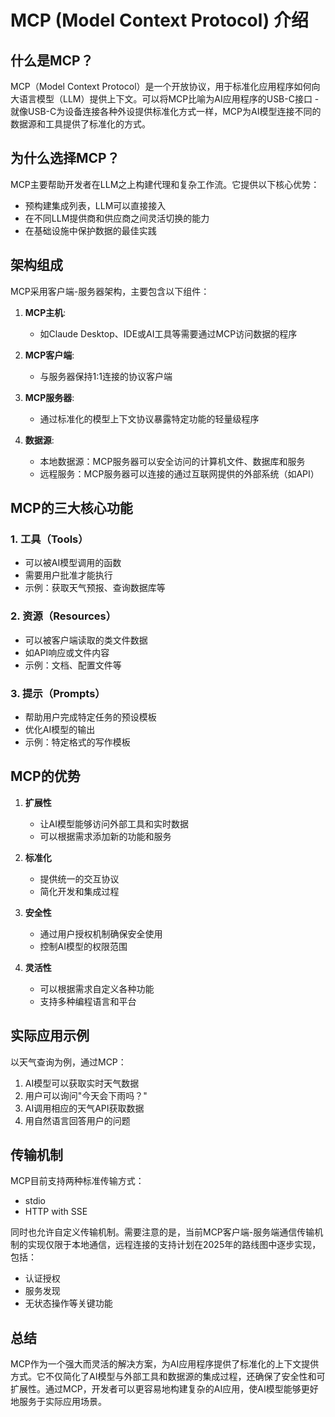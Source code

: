 # MCP (Model Context Protocol) 介绍

## 什么是MCP？

MCP（Model Context Protocol）是一个开放协议，用于标准化应用程序如何向大语言模型（LLM）提供上下文。可以将MCP比喻为AI应用程序的USB-C接口 - 就像USB-C为设备连接各种外设提供标准化方式一样，MCP为AI模型连接不同的数据源和工具提供了标准化的方式。

## 为什么选择MCP？

MCP主要帮助开发者在LLM之上构建代理和复杂工作流。它提供以下核心优势：

- 预构建集成列表，LLM可以直接接入
- 在不同LLM提供商和供应商之间灵活切换的能力
- 在基础设施中保护数据的最佳实践

## 架构组成

MCP采用客户端-服务器架构，主要包含以下组件：

1. **MCP主机**: 
   - 如Claude Desktop、IDE或AI工具等需要通过MCP访问数据的程序

2. **MCP客户端**: 
   - 与服务器保持1:1连接的协议客户端

3. **MCP服务器**: 
   - 通过标准化的模型上下文协议暴露特定功能的轻量级程序

4. **数据源**:
   - 本地数据源：MCP服务器可以安全访问的计算机文件、数据库和服务
   - 远程服务：MCP服务器可以连接的通过互联网提供的外部系统（如API）

## MCP的三大核心功能

### 1. 工具（Tools）
- 可以被AI模型调用的函数
- 需要用户批准才能执行
- 示例：获取天气预报、查询数据库等

### 2. 资源（Resources）
- 可以被客户端读取的类文件数据
- 如API响应或文件内容
- 示例：文档、配置文件等

### 3. 提示（Prompts）
- 帮助用户完成特定任务的预设模板
- 优化AI模型的输出
- 示例：特定格式的写作模板

## MCP的优势

1. **扩展性**
   - 让AI模型能够访问外部工具和实时数据
   - 可以根据需求添加新的功能和服务

2. **标准化**
   - 提供统一的交互协议
   - 简化开发和集成过程

3. **安全性**
   - 通过用户授权机制确保安全使用
   - 控制AI模型的权限范围

4. **灵活性**
   - 可以根据需求自定义各种功能
   - 支持多种编程语言和平台

## 实际应用示例

以天气查询为例，通过MCP：
1. AI模型可以获取实时天气数据
2. 用户可以询问"今天会下雨吗？"
3. AI调用相应的天气API获取数据
4. 用自然语言回答用户的问题

## 传输机制

MCP目前支持两种标准传输方式：
- stdio
- HTTP with SSE

同时也允许自定义传输机制。需要注意的是，当前MCP客户端-服务端通信传输机制的实现仅限于本地通信，远程连接的支持计划在2025年的路线图中逐步实现，包括：
- 认证授权
- 服务发现
- 无状态操作等关键功能

## 总结

MCP作为一个强大而灵活的解决方案，为AI应用程序提供了标准化的上下文提供方式。它不仅简化了AI模型与外部工具和数据源的集成过程，还确保了安全性和可扩展性。通过MCP，开发者可以更容易地构建复杂的AI应用，使AI模型能够更好地服务于实际应用场景。 